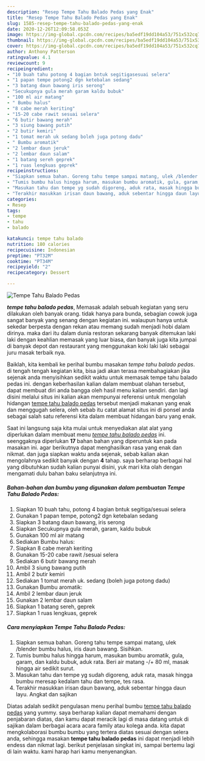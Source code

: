 ```yaml
---
description: "Resep Tempe Tahu Balado Pedas yang Enak"
title: "Resep Tempe Tahu Balado Pedas yang Enak"
slug: 1585-resep-tempe-tahu-balado-pedas-yang-enak
date: 2020-12-26T12:09:58.053Z
image: https://img-global.cpcdn.com/recipes/ba5edf19dd104a53/751x532cq70/tempe-tahu-balado-pedas-foto-resep-utama.jpg
thumbnail: https://img-global.cpcdn.com/recipes/ba5edf19dd104a53/751x532cq70/tempe-tahu-balado-pedas-foto-resep-utama.jpg
cover: https://img-global.cpcdn.com/recipes/ba5edf19dd104a53/751x532cq70/tempe-tahu-balado-pedas-foto-resep-utama.jpg
author: Anthony Patterson
ratingvalue: 4.1
reviewcount: 9
recipeingredient:
- "10 buah tahu potong 4 bagian bntuk segitigasesuai selera"
- "1 papan tempe potong2 dgn ketebalan sedang"
- "3 batang daun bawang iris serong"
- "Secukupnya gula merah garam kaldu bubuk"
- "100 ml air matang"
- " Bumbu halus"
- "8 cabe merah keriting"
- "15-20 cabe rawit sesuai selera"
- "6 butir bawang merah"
- "3 siung bawang putih"
- "2 butir kemiri"
- "1 tomat merah uk sedang boleh juga potong dadu"
- " Bumbu aromatik"
- "2 lembar daun jeruk"
- "2 lembar daun salam"
- "1 batang sereh geprek"
- "1 ruas lengkuas geprek"
recipeinstructions:
- "Siapkan semua bahan. Goreng tahu tempe sampai matang, ulek /blender bumbu halus, iris daun bawang. Sisihkan."
- "Tumis bumbu halus hingga harum, masukan bumbu aromatik, gula, garam, dan kaldu bubuk, aduk rata. Beri air matang -/+ 80 ml, masak hingga air sedikit surut."
- "Masukan tahu dan tempe yg sudah digoreng, aduk rata, masak hingga bumbu meresap kedalam tahu dan tempe, tes rasa."
- "Terakhir masukkan irisan daun bawang, aduk sebentar hingga daun layu. Angkat dan sajikan"
categories:
- Resep
tags:
- tempe
- tahu
- balado

katakunci: tempe tahu balado 
nutrition: 180 calories
recipecuisine: Indonesian
preptime: "PT32M"
cooktime: "PT34M"
recipeyield: "2"
recipecategory: Dessert

---
```



![Tempe Tahu Balado Pedas](https://img-global.cpcdn.com/recipes/ba5edf19dd104a53/751x532cq70/tempe-tahu-balado-pedas-foto-resep-utama.jpg)

<b><i>tempe tahu balado pedas</i></b>, Memasak adalah sebuah kegiatan yang seru dilakukan oleh banyak orang. tidak hanya para bunda, sebagian cowok juga sangat banyak yang senang dengan kegiatan ini. walaupun hanya untuk sekedar berpesta dengan rekan atau memang sudah menjadi hobi dalam dirinya. maka dari itu dalam dunia restoran sekarang banyak ditemukan laki laki dengan keahlian memasak yang luar biasa, dan banyak juga kita jumpai di banyak depot dan restaurant yang menggunakan koki laki laki sebagai juru masak terbaik nya.

Baiklah, kita kembali ke perihal bumbu masakan <i>tempe tahu balado pedas</i>. di tengah tengah kegiatan kita, bisa jadi akan terasa membahagiakan jika sejenak anda menyisihkan sedikit waktu untuk memasak tempe tahu balado pedas ini. dengan keberhasilan kalian dalam membuat olahan tersebut, dapat membuat diri anda bangga oleh hasil menu kalian sendiri. dan lagi disini melalui situs ini kalian akan mempunyai referensi untuk mengolah hidangan <u>tempe tahu balado pedas</u> tersebut menjadi makanan yang enak dan menggugah selera, oleh sebab itu catat alamat situs ini di ponsel anda sebagai salah satu referensi kita dalam membuat hidangan baru yang enak.




Saat ini langsung saja kita mulai untuk menyediakan alat alat yang diperlukan dalam membuat menu <u><i>tempe tahu balado pedas</i></u> ini. seenggaknya diperlukan <b>17</b> bahan bahan yang diperuntuk kan pada masakan ini. agar berikutnya dapat menghasilkan rasa yang enak dan nikmat. dan juga siapkan waktu anda sejenak, sebab kalian akan mengolahnya sedikit banyak dengan <b>4</b> tahap. saya berharap berbagai hal yang dibutuhkan sudah kalian punyai disini, yuk mari kita olah dengan mengamati dulu bahan baku selanjutnya ini.

<!--inarticleads1-->

##### Bahan-bahan dan bumbu yang digunakan dalam pembuatan Tempe Tahu Balado Pedas:

1. Siapkan 10 buah tahu, potong 4 bagian bntuk segitiga/sesuai selera
1. Gunakan 1 papan tempe, potong2 dgn ketebalan sedang
1. Siapkan 3 batang daun bawang, iris serong
1. Siapkan Secukupnya gula merah, garam, kaldu bubuk
1. Gunakan 100 ml air matang
1. Sediakan  Bumbu halus:
1. Siapkan 8 cabe merah keriting
1. Gunakan 15-20 cabe rawit /sesuai selera
1. Sediakan 6 butir bawang merah
1. Ambil 3 siung bawang putih
1. Ambil 2 butir kemiri
1. Sediakan 1 tomat merah uk. sedang (boleh juga potong dadu)
1. Gunakan  Bumbu aromatik:
1. Ambil 2 lembar daun jeruk
1. Gunakan 2 lembar daun salam
1. Siapkan 1 batang sereh, geprek
1. Siapkan 1 ruas lengkuas, geprek




<!--inarticleads2-->

##### Cara menyiapkan Tempe Tahu Balado Pedas:

1. Siapkan semua bahan. Goreng tahu tempe sampai matang, ulek /blender bumbu halus, iris daun bawang. Sisihkan.
1. Tumis bumbu halus hingga harum, masukan bumbu aromatik, gula, garam, dan kaldu bubuk, aduk rata. Beri air matang -/+ 80 ml, masak hingga air sedikit surut.
1. Masukan tahu dan tempe yg sudah digoreng, aduk rata, masak hingga bumbu meresap kedalam tahu dan tempe, tes rasa.
1. Terakhir masukkan irisan daun bawang, aduk sebentar hingga daun layu. Angkat dan sajikan




Diatas adalah sedikit pengulasan menu perihal bumbu <u>tempe tahu balado pedas</u> yang yummy. saya berharap kalian dapat memahami dengan penjabaran diatas, dan kamu dapat meracik lagi di masa datang untuk di sajikan dalam berbagai acara acara family atau kolega anda. kita dapat mengkolaborasi bumbu bumbu yang tertera diatas sesuai dengan selera anda, sehingga masakan <b>tempe tahu balado pedas</b> ini dapat menjadi lebih endess dan nikmat lagi. berikut penjelasan singkat ini, sampai bertemu lagi di lain waktu. kami harap hari kamu menyenangkan.
